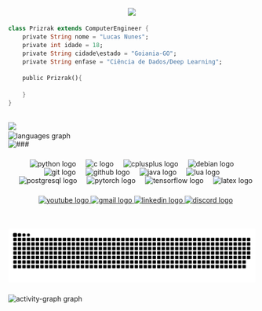 <p align="center">
  <a href="https://git.io/typing-svg"><img src="https://readme-typing-svg.demolab.com?font=Fira+Code&duration=3000&pause=1000&color=3bd94d&center=true&vCenter=true&multiline=true&width=435&height=70&lines=%3Ch1%3E+Bem+Vindo+ao+meu+Perfil!+%3C%2Fh1%3E;%3Cp%3E+Eu+sou+o+Lucas!+%3C%2Fp%3E"/></a>
</p>

```dart
class Prizrak extends ComputerEngineer {
    private String nome = "Lucas Nunes";
    private int idade = 18;
    private String cidade\estado = "Goiania-GO";
    private String enfase = "Ciência de Dados/Deep Learning";

    public Prizrak(){

    }
}
```
<br clear="both">

<div align="left">
  <img src="https://github-readme-stats.vercel.app/api?username=Prizrak2&show_icons=true&theme=transparent&hide_border=true&custom_title=Prizrak2" height="150" />
  </br>
  <img src="https://github-readme-stats.vercel.app/api/top-langs?username=Prizrak2&locale=en&hide_title=false&layout=donut-vertical&card_width=320&langs_count=5&theme=transparent&hide_border=true" height="392" alt="languages graph"  />
</div>
###

<img align="left" height="180" src="https://media.giphy.com/media/mjlsrjekg1FEQ/giphy.gif?cid=ecf05e47of6n7agjrpbfuh5ivevupwntummotzfu60onssnx&ep=v1_gifs_search&rid=giphy.gif&ct=g"  />

###

<div align="center">
  <img src="https://cdn.jsdelivr.net/gh/devicons/devicon/icons/python/python-original.svg" height="30" alt="python logo"  />
  <img width="12" />
  <img src="https://cdn.jsdelivr.net/gh/devicons/devicon/icons/c/c-original.svg" height="30" alt="c logo"  />
  <img width="12" />
  <img src="https://cdn.jsdelivr.net/gh/devicons/devicon/icons/cplusplus/cplusplus-original.svg" height="30" alt="cplusplus logo"  />
  <img width="12" />
  <img src="https://cdn.jsdelivr.net/gh/devicons/devicon/icons/debian/debian-original.svg" height="30" alt="debian logo"  />
  <img width="12" />
  <img src="https://cdn.jsdelivr.net/gh/devicons/devicon/icons/git/git-original.svg" height="30" alt="git logo"  />
  <img width="12" />
  <img src="https://cdn.jsdelivr.net/gh/devicons/devicon/icons/github/github-original.svg" height="30" alt="github logo"  />
  <img width="12" />
  <img src="https://cdn.jsdelivr.net/gh/devicons/devicon/icons/java/java-original.svg" height="30" alt="java logo"  />
  <img width="12" />
  <img src="https://cdn.jsdelivr.net/gh/devicons/devicon/icons/lua/lua-original.svg" height="30" alt="lua logo"  />
  <img width="12" />
  <img src="https://cdn.jsdelivr.net/gh/devicons/devicon/icons/postgresql/postgresql-original.svg" height="30" alt="postgresql logo"  />
  <img width="12" />
  <img src="https://cdn.jsdelivr.net/gh/devicons/devicon/icons/pytorch/pytorch-original.svg" height="30" alt="pytorch logo"  />
  <img width="12" />
  <img src="https://cdn.jsdelivr.net/gh/devicons/devicon/icons/tensorflow/tensorflow-original.svg" height="30" alt="tensorflow logo"  />
  <img width="12" />
  <img src="https://cdn.simpleicons.org/latex/008080" height="30" alt="latex logo"  />
</div>

###

<div align="center">
  <a href="https://www.youtube.com/@spectre2000" target="_blank">
    <img src="https://img.shields.io/static/v1?message=Youtube&logo=youtube&label=&color=FF0000&logoColor=white&labelColor=&style=for-the-badge" height="33" alt="youtube logo"  />
  </a>
  <a href="lucaspereiranunes63@gmail.com" target="_blank">
    <img src="https://img.shields.io/static/v1?message=Gmail&logo=gmail&label=&color=D14836&logoColor=white&labelColor=&style=for-the-badge" height="33" alt="gmail logo"  />
  </a>
  <a href="https://www.linkedin.com/in/lucas-pereira-nunes-729bb4239/" target="_blank">
    <img src="https://img.shields.io/static/v1?message=LinkedIn&logo=linkedin&label=&color=0077B5&logoColor=white&labelColor=&style=for-the-badge" height="33" alt="linkedin logo"  />
  </a>
  <a href=".prizrak1" target="_blank">
    <img src="https://img.shields.io/static/v1?message=Discord&logo=discord&label=&color=7289DA&logoColor=white&labelColor=&style=for-the-badge" height="33" alt="discord logo"  />
  </a>
</div>

###

<br clear="both">

<img src="https://raw.githubusercontent.com/Prizrak2/Prizrak2/output/snake.svg" alt="Snake animation" />

###

<div align="left">
  <img src="https://github-readme-activity-graph.vercel.app/graph?username=Prizrak2&radius=16&theme=vue&area=true&order=5&hide_border=true&hide_title=false&custom_title=Prizrak2's%20Contribution%20Graph" height="300" alt="activity-graph graph"  />
</div>

###
